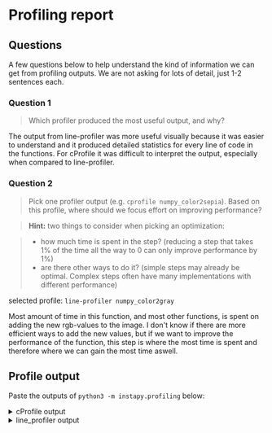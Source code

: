 # Profiling report

## Questions

A few questions below to help understand the kind of information we can get from profiling outputs.
 We are not asking for lots of detail, just 1-2 sentences each.

### Question 1

> Which profiler produced the most useful output, and why?

The output from line-profiler was more useful visually because it was easier to understand
and it produced detailed statistics for every line of code in the functions. For cProfile it
was difficult to interpret the output, especially when compared to line-profiler.

### Question 2

> Pick one profiler output (e.g. `cprofile numpy_color2sepia`).
  Based on this profile, where should we focus effort on improving performance?

> **Hint:** two things to consider when picking an optimization:

> - how much time is spent in the step? (reducing a step that takes 1% of the time all the way to 0 can only improve performance by 1%)
> - are there other ways to do it? (simple steps may already be optimal. Complex steps often have many implementations with different performance)

selected profile: `line-profiler numpy_color2gray`

Most amount of time in this function, and most other functions, is spent on adding the new
rgb-values to the image. I don't know if there are more efficient ways to add the new values,
but if we want to improve the performance of the function, this step is where the most time
is spent and therefore where we can gain the most time aswell.

## Profile output

Paste the outputs of `python3 -m instapy.profiling` below:

<details>
<summary>cProfile output</summary>

Begin cProfile
Profiling python color2gray with cprofile:
         2764815 function calls in 7.906 seconds

   Ordered by: cumulative time

   ncalls  tottime  percall  cumtime  percall filename:lineno(function)
        3    7.648    2.549    7.906    2.635 /Users/VebjornLeihne/Studier-git/IN4110/vebjorol-repo/assignment3/instapy/python_filters.py:7(python_color2gray)
  2764800    0.258    0.000    0.258    0.000 {method 'append' of 'list' objects}
        3    0.000    0.000    0.000    0.000 <__array_function__ internals>:177(empty_like)
        3    0.000    0.000    0.000    0.000 {built-in method numpy.core._multiarray_umath.implement_array_function}
        3    0.000    0.000    0.000    0.000 /Users/VebjornLeihne/opt/anaconda3/envs/IN4110/lib/python3.10/site-packages/numpy/core/multiarray.py:80(empty_like)
        3    0.000    0.000    0.000    0.000 {method 'disable' of '_lsprof.Profiler' objects}


Profiling numpy color2gray with cprofile:
         18 function calls in 0.016 seconds

   Ordered by: cumulative time

   ncalls  tottime  percall  cumtime  percall filename:lineno(function)
        3    0.016    0.005    0.016    0.005 /Users/VebjornLeihne/Studier-git/IN4110/vebjorol-repo/assignment3/instapy/numpy_filters.py:7(numpy_color2gray)
        3    0.000    0.000    0.000    0.000 {method 'astype' of 'numpy.ndarray' objects}
        3    0.000    0.000    0.000    0.000 <__array_function__ internals>:177(empty_like)
        3    0.000    0.000    0.000    0.000 {built-in method numpy.core._multiarray_umath.implement_array_function}
        3    0.000    0.000    0.000    0.000 {method 'disable' of '_lsprof.Profiler' objects}
        3    0.000    0.000    0.000    0.000 /Users/VebjornLeihne/opt/anaconda3/envs/IN4110/lib/python3.10/site-packages/numpy/core/multiarray.py:80(empty_like)


Profiling numba color2gray with cprofile:
         15 function calls in 0.018 seconds

   Ordered by: cumulative time

   ncalls  tottime  percall  cumtime  percall filename:lineno(function)
        3    0.018    0.006    0.018    0.006 /Users/VebjornLeihne/Studier-git/IN4110/vebjorol-repo/assignment3/instapy/numba_filters.py:6(numba_color2gray)
        3    0.000    0.000    0.000    0.000 <__array_function__ internals>:177(empty_like)
        3    0.000    0.000    0.000    0.000 {built-in method numpy.core._multiarray_umath.implement_array_function}
        3    0.000    0.000    0.000    0.000 {method 'disable' of '_lsprof.Profiler' objects}
        3    0.000    0.000    0.000    0.000 /Users/VebjornLeihne/opt/anaconda3/envs/IN4110/lib/python3.10/site-packages/numpy/core/multiarray.py:80(empty_like)


Profiling cython color2gray with cprofile:
         18 function calls (15 primitive calls) in 0.018 seconds

   Ordered by: cumulative time

   ncalls  tottime  percall  cumtime  percall filename:lineno(function)
      6/3    0.018    0.003    0.018    0.006 instapy/cython_filters.pyx:6(cython_color2gray)
        3    0.000    0.000    0.000    0.000 <__array_function__ internals>:177(empty_like)
        3    0.000    0.000    0.000    0.000 {built-in method numpy.core._multiarray_umath.implement_array_function}
        3    0.000    0.000    0.000    0.000 /Users/VebjornLeihne/opt/anaconda3/envs/IN4110/lib/python3.10/site-packages/numpy/core/multiarray.py:80(empty_like)
        3    0.000    0.000    0.000    0.000 {method 'disable' of '_lsprof.Profiler' objects}


Profiling python color2sepia with cprofile:
         2764815 function calls in 20.756 seconds

   Ordered by: cumulative time

   ncalls  tottime  percall  cumtime  percall filename:lineno(function)
        3   20.489    6.830   20.756    6.919 /Users/VebjornLeihne/Studier-git/IN4110/vebjorol-repo/assignment3/instapy/python_filters.py:30(python_color2sepia)
  2764800    0.267    0.000    0.267    0.000 {method 'append' of 'list' objects}
        3    0.000    0.000    0.000    0.000 <__array_function__ internals>:177(empty_like)
        3    0.000    0.000    0.000    0.000 {built-in method numpy.core._multiarray_umath.implement_array_function}
        3    0.000    0.000    0.000    0.000 {method 'disable' of '_lsprof.Profiler' objects}
        3    0.000    0.000    0.000    0.000 /Users/VebjornLeihne/opt/anaconda3/envs/IN4110/lib/python3.10/site-packages/numpy/core/multiarray.py:80(empty_like)


Profiling numpy color2sepia with cprofile:
         18 function calls in 0.040 seconds

   Ordered by: cumulative time

   ncalls  tottime  percall  cumtime  percall filename:lineno(function)
        3    0.040    0.013    0.040    0.013 /Users/VebjornLeihne/Studier-git/IN4110/vebjorol-repo/assignment3/instapy/numpy_filters.py:25(numpy_color2sepia)
        3    0.000    0.000    0.000    0.000 <__array_function__ internals>:177(empty_like)
        3    0.000    0.000    0.000    0.000 {built-in method numpy.array}
        3    0.000    0.000    0.000    0.000 {built-in method numpy.core._multiarray_umath.implement_array_function}
        3    0.000    0.000    0.000    0.000 {method 'disable' of '_lsprof.Profiler' objects}
        3    0.000    0.000    0.000    0.000 /Users/VebjornLeihne/opt/anaconda3/envs/IN4110/lib/python3.10/site-packages/numpy/core/multiarray.py:80(empty_like)


Profiling numba color2sepia with cprofile:
         21 function calls (18 primitive calls) in 0.036 seconds

   Ordered by: cumulative time

   ncalls  tottime  percall  cumtime  percall filename:lineno(function)
      6/3    0.036    0.006    0.036    0.012 /Users/VebjornLeihne/Studier-git/IN4110/vebjorol-repo/assignment3/instapy/numba_filters.py:23(numba_color2sepia)
        3    0.000    0.000    0.000    0.000 <__array_function__ internals>:177(empty_like)
        3    0.000    0.000    0.000    0.000 {built-in method numpy.core._multiarray_umath.implement_array_function}
        3    0.000    0.000    0.000    0.000 /Users/VebjornLeihne/opt/anaconda3/envs/IN4110/lib/python3.10/site-packages/numba/core/serialize.py:29(_numba_unpickle)
        3    0.000    0.000    0.000    0.000 {method 'disable' of '_lsprof.Profiler' objects}
        3    0.000    0.000    0.000    0.000 /Users/VebjornLeihne/opt/anaconda3/envs/IN4110/lib/python3.10/site-packages/numpy/core/multiarray.py:80(empty_like)


Profiling cython color2sepia with cprofile:
         18 function calls (15 primitive calls) in 0.041 seconds

   Ordered by: cumulative time

   ncalls  tottime  percall  cumtime  percall filename:lineno(function)
      6/3    0.041    0.007    0.041    0.014 instapy/cython_filters.pyx:23(cython_color2sepia)
        3    0.000    0.000    0.000    0.000 <__array_function__ internals>:177(empty_like)
        3    0.000    0.000    0.000    0.000 {built-in method numpy.core._multiarray_umath.implement_array_function}
        3    0.000    0.000    0.000    0.000 {method 'disable' of '_lsprof.Profiler' objects}
        3    0.000    0.000    0.000    0.000 /Users/VebjornLeihne/opt/anaconda3/envs/IN4110/lib/python3.10/site-packages/numpy/core/multiarray.py:80(empty_like)


End cProfile

</details>

<details>
<summary>line_profiler output</summary>

Begin line_profiler
Profiling python color2gray with line_profiler:
Timer unit: 1e-06 s

Total time: 14.298 s
File: /Users/VebjornLeihne/Studier-git/IN4110/vebjorol-repo/assignment3/instapy/python_filters.py
Function: python_color2gray at line 7

Line #      Hits         Time  Per Hit   % Time  Line Contents
==============================================================
     7                                           def python_color2gray(image: np.array) -> np.array:
     8                                               """Convert rgb pixel array to grayscale
     9                                           
    10                                               Args:
    11                                                   image (np.array)
    12                                               Returns:
    13                                                   np.array: gray_image
    14                                               """
    15         3         68.0     22.7      0.0      gray_image = np.empty_like(image)
    16                                               # iterate through the pixels, and apply the grayscale transform
    17         3          4.0      1.3      0.0      i = 0
    18      1443       1403.0      1.0      0.0      for nd in image:
    19      1440        867.0      0.6      0.0          j = 0
    20    923040     691244.0      0.7      4.8          for row in nd:
    21    921600     603404.0      0.7      4.2              rgb = []
    22   3686400    3144828.0      0.9     22.0              for item in row:
    23   2764800    2069343.0      0.7     14.5                  rgb.append(item)
    24    921600    7068812.0      7.7     49.4              gray_image[i,j] = (rgb[0]*0.21 + rgb[1]*0.72 + rgb[2]*0.07)
    25    921600     716907.0      0.8      5.0              j += 1
    26      1440       1099.0      0.8      0.0          i += 1
    27         3          3.0      1.0      0.0      return gray_image

Profiling numpy color2gray with line_profiler:
Timer unit: 1e-06 s

Total time: 0.018786 s
File: /Users/VebjornLeihne/Studier-git/IN4110/vebjorol-repo/assignment3/instapy/numpy_filters.py
Function: numpy_color2gray at line 7

Line #      Hits         Time  Per Hit   % Time  Line Contents
==============================================================
     7                                           def numpy_color2gray(image: np.array) -> np.array:
     8                                               """Convert rgb pixel array to grayscale
     9                                           
    10                                               Args:
    11                                                   image (np.array)
    12                                               Returns:
    13                                                   np.array: gray_image
    14                                               """
    15         3         37.0     12.3      0.2      gray_image = np.empty_like(image)
    16                                               # Hint: use numpy slicing in order to have fast vectorized code
    17         3       1827.0    609.0      9.7      r, g, b = image[:,:,[0]], image[:,:,[1]], image[:,:,[2]]
    18         3      16287.0   5429.0     86.7      gray_image[:,:] = (r*0.21 + g*0.72 + b*0.07)
    19                                               # Return image (make sure it's the right type!)
    20         3        630.0    210.0      3.4      gray_image = gray_image.astype("uint8")
    21         3          5.0      1.7      0.0      return gray_image

Profiling numba color2gray with line_profiler:
Timer unit: 1e-06 s

Total time: 0 s
File: /Users/VebjornLeihne/Studier-git/IN4110/vebjorol-repo/assignment3/instapy/numba_filters.py
Function: numba_color2gray at line 6

Line #      Hits         Time  Per Hit   % Time  Line Contents
==============================================================
     6                                           @jit(forceobj=True)
     7                                           def numba_color2gray(image: np.array) -> np.array:
     8                                               """Convert rgb pixel array to grayscale
     9                                           
    10                                               Args:
    11                                                   image (np.array)
    12                                               Returns:
    13                                                   np.array: gray_image
    14                                               """
    15                                               gray_image = np.empty_like(image)
    16                                               # iterate through the pixels, and apply the grayscale transform
    17                                               r, g, b = image[:,:,[0]], image[:,:,[1]], image[:,:,[2]]
    18                                               gray_image[:,:] = (r*0.21 + g*0.72 + b*0.07)
    19                                               gray_image = gray_image.astype("uint8")
    20                                               return gray_image

Profiling cython color2gray with line_profiler:
Timer unit: 1e-06 s

Total time: 0.020334 s
File: instapy/cython_filters.pyx
Function: cython_color2gray at line 6

Line #      Hits         Time  Per Hit   % Time  Line Contents
==============================================================
     6                                           cpdef cython_color2gray(image):

Profiling python color2sepia with line_profiler:
Timer unit: 1e-06 s

Total time: 44.9656 s
File: /Users/VebjornLeihne/Studier-git/IN4110/vebjorol-repo/assignment3/instapy/python_filters.py
Function: python_color2sepia at line 30

Line #      Hits         Time  Per Hit   % Time  Line Contents
==============================================================
    30                                           def python_color2sepia(image: np.array) -> np.array:
    31                                               """Convert rgb pixel array to sepia
    32                                           
    33                                               Args:
    34                                                   image (np.array)
    35                                               Returns:
    36                                                   np.array: sepia_image
    37                                               """
    38         3         39.0     13.0      0.0      sepia_image = np.empty_like(image)
    39                                               # Iterate through the pixels
    40                                               # applying the sepia matrix
    41         3          4.0      1.3      0.0      sepia_matrix = [
    42         3          4.0      1.3      0.0          [0.393, 0.769, 0.189],
    43         3          3.0      1.0      0.0          [0.349, 0.686, 0.168],
    44         3          3.0      1.0      0.0          [0.272, 0.534, 0.131]
    45                                               ]
    46         3          3.0      1.0      0.0      i = 0
    47      1443       2158.0      1.5      0.0      for nd in image:
    48      1440       1440.0      1.0      0.0          j = 0
    49    923040    1120988.0      1.2      2.5          for row in nd:
    50    921600     995162.0      1.1      2.2              rgb = []
    51   3686400    4853495.0      1.3     10.8              for item in row:
    52   2764800    3317302.0      1.2      7.4                  rgb.append(item)
    53   3686400    4219635.0      1.1      9.4              for h in range(3):
    54   2764800   21728187.0      7.9     48.3                  val =  (rgb[0]*sepia_matrix[h][0] + rgb[1]*sepia_matrix[h][1] + rgb[2]*sepia_matrix[h][2])
    55   2764800    3204989.0      1.2      7.1                  if val > 255:
    56    135222     172257.0      1.3      0.4                      val = 255
    57   2764800    4284493.0      1.5      9.5                  sepia_image[i,j,h] = val
    58    921600    1063663.0      1.2      2.4              j += 1
    59      1440       1729.0      1.2      0.0          i += 1
    60                                               # Return image
    61                                               # don't forget to make sure it's the right type!
    62         3          3.0      1.0      0.0      return sepia_image

Profiling numpy color2sepia with line_profiler:
Timer unit: 1e-06 s

Total time: 0.040305 s
File: /Users/VebjornLeihne/Studier-git/IN4110/vebjorol-repo/assignment3/instapy/numpy_filters.py
Function: numpy_color2sepia at line 25

Line #      Hits         Time  Per Hit   % Time  Line Contents
==============================================================
    25                                           def numpy_color2sepia(image: np.array, k: Optional[float] = 1) -> np.array:
    26                                               """Convert rgb pixel array to sepia
    27                                           
    28                                               Args:
    29                                                   image (np.array)
    30                                                   k (float): amount of sepia filter to apply (optional)
    31                                           
    32                                               The amount of sepia is given as a fraction, k=0 yields no sepia while
    33                                               k=1 yields full sepia.
    34                                           
    35                                               (note: implementing 'k' is a bonus task,
    36                                               you may ignore it for Task 9)
    37                                           
    38                                               Returns:
    39                                                   np.array: sepia_image
    40                                               """
    41         3         11.0      3.7      0.0      if not 0 <= k <= 1:
    42                                                   # validate k (optional)
    43                                                   raise ValueError(f"k must be between [0-1], got {k=}")
    44                                           
    45         3         43.0     14.3      0.1      sepia_image = np.empty_like(image)
    46                                           
    47                                               # define sepia matrix (optional: with `k` tuning parameter for bonus task 13)
    48         6         36.0      6.0      0.1      sepia_matrix = np.array([
    49         3          4.0      1.3      0.0          [0.393, 0.769, 0.189],
    50         3          3.0      1.0      0.0          [0.349, 0.686, 0.168],
    51         3          3.0      1.0      0.0          [0.272, 0.534, 0.131]
    52                                               ])
    53                                           
    54                                               # HINT: For version without adaptive sepia filter, use the same matrix as in the pure python implementation
    55                                               # use Einstein sum to apply pixel transform matrix
    56                                               # Apply the matrix filter
    57         3         22.0      7.3      0.1      r, g, b = image[:,:,0], image[:,:,1], image[:,:,2]
    58        12         36.0      3.0      0.1      for i in range(3):
    59         9      31050.0   3450.0     77.0          val = (r*sepia_matrix[i,0] + g*sepia_matrix[i,1] + b*sepia_matrix[i,2])
    60         9       6358.0    706.4     15.8          val[val > 255] = 255
    61         9       2735.0    303.9      6.8          sepia_image[:,:,i] = val
    62                                           
    63                                               # Check which entries have a value greater than 255 and set it to 255 since we can not display values bigger than 255
    64                                               # Return image (make sure it's the right type!)
    65         3          4.0      1.3      0.0      return sepia_image

Profiling numba color2sepia with line_profiler:
Timer unit: 1e-06 s

Total time: 0 s
File: /Users/VebjornLeihne/Studier-git/IN4110/vebjorol-repo/assignment3/instapy/numba_filters.py
Function: numba_color2sepia at line 23

Line #      Hits         Time  Per Hit   % Time  Line Contents
==============================================================
    23                                           @jit(forceobj=True)
    24                                           def numba_color2sepia(image: np.array) -> np.array:
    25                                               """Convert rgb pixel array to sepia
    26                                           
    27                                               Args:
    28                                                   image (np.array)
    29                                               Returns:
    30                                                   np.array: sepia_image
    31                                               """
    32                                               sepia_image = np.empty_like(image)
    33                                               # Iterate through the pixels
    34                                               # applying the sepia matrix
    35                                           
    36                                               sepia_matrix = np.array([
    37                                                   [0.393, 0.769, 0.189],
    38                                                   [0.349, 0.686, 0.168],
    39                                                   [0.272, 0.534, 0.131]
    40                                               ])
    41                                           
    42                                               r, g, b = image[:,:,0], image[:,:,1], image[:,:,2]
    43                                               for i in range(3):
    44                                                   val = (r*sepia_matrix[i,0] + g*sepia_matrix[i,1] + b*sepia_matrix[i,2])
    45                                                   val[val > 255] = 255
    46                                                   sepia_image[:,:,i] = val
    47                                           
    48                                               # Return image
    49                                               # don't forget to make sure it's the right type!
    50                                               return sepia_image

Profiling cython color2sepia with line_profiler:
Timer unit: 1e-06 s

Total time: 0.041722 s
File: instapy/cython_filters.pyx
Function: cython_color2sepia at line 23

Line #      Hits         Time  Per Hit   % Time  Line Contents
==============================================================
    23                                           cpdef cython_color2sepia(image):

End line_profiler

</details>
